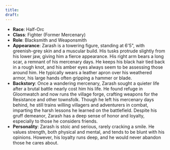 ```yaml
---
title: 
draft:
---
```

- **Race**: Half-Orc
- **Class**: Fighter (Former Mercenary)
- **Role**: Blacksmith and Weaponsmith
- **Appearance**: Zarash is a towering figure, standing at 6'5", with greenish-grey skin and a muscular build. His tusks protrude slightly from his lower jaw, giving him a fierce appearance. His right arm bears a long scar, a remnant of his mercenary days. He keeps his black hair tied back in a rough knot, and his amber eyes always seem to be assessing those around him. He typically wears a leather apron over his weathered armor, his large hands often gripping a hammer or blade.
- **Backstory**: Once a wandering mercenary, Zarash sought a quieter life after a brutal battle nearly cost him his life. He found refuge in Gloomwatch and now runs the village forge, crafting weapons for the Resistance and other townsfolk. Though he left his mercenary days behind, he still trains willing villagers and adventurers in combat, imparting the harsh lessons he learned on the battlefield. Despite his gruff demeanor, Zarash has a deep sense of honor and loyalty, especially to those he considers friends.
- **Personality**: Zarash is stoic and serious, rarely cracking a smile. He values strength, both physical and mental, and tends to be blunt with his opinions. However, his loyalty runs deep, and he would never abandon those he cares about.